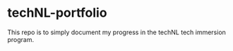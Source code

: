 # techNL-portfolio

This repo is to simply document my progress in the techNL tech immersion program.
